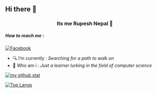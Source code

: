 <h2> Hi there 👋  </h2>


<h3 align= "center "> Its me Rupesh Nepal 👀</h3> 



<h5><b> How to reach me  :</b> </h5>

[![Facebook](ReadME\rex9840\images\facebook.svg)](https://www.facebook.com/rupesh.nepal.5099) []() []() 




<!--README.MD--> 



 
- 🔍 I’m currently : *Searching for a path to walk on* 
- 👦 Who am i :  *Just a learner lurking in the field of computer science* 




 



[![my github stat ](https://github-readme-stats.vercel.app/api?username=rex9840&count_private=true&show_icons=true&theme=gruvbox&include_all_commits=true)](https://github.com/rex9840)


[![Top Langs](https://github-readme-stats.vercel.app/api/top-langs/?username=rex9840&layout=compact)](https://github.com/rex9840)







